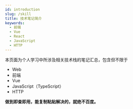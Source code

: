 ```yaml
---
id: introduction
slug: /skill
title: 技术笔记简介
keywords:
  - 前端
  - Vue
  - React
  - JavaScript
  - HTTP
---
```


本页面为个人学习中所涉及相关技术栈的笔记汇总，包含但不限于

- Web
- 前端
- Vue
- JavaScript（TypeScript）
- HTTP

**做到即查即用，能复制粘贴解决的，就绝不百度。**
